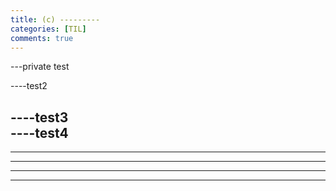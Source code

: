 ```yaml
---
title: (c) ---------
categories: [TIL]
comments: true
---
```



---private test

----test2

----test3  
----test4
-----
-----
----------
----
-----------
